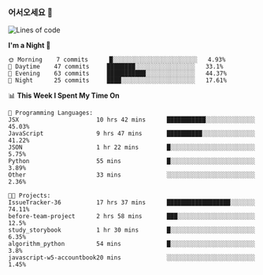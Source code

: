 ### 어서오세요 👋

<!--START_SECTION:waka-->
![Lines of code](https://img.shields.io/badge/From%20Hello%20World%20I%27ve%20Written-376571%20lines%20of%20code-blue)

**I'm a Night 🦉** 

```text
🌞 Morning    7 commits      █░░░░░░░░░░░░░░░░░░░░░░░░   4.93% 
🌆 Daytime    47 commits     ████████░░░░░░░░░░░░░░░░░   33.1% 
🌃 Evening    63 commits     ███████████░░░░░░░░░░░░░░   44.37% 
🌙 Night      25 commits     ████░░░░░░░░░░░░░░░░░░░░░   17.61%

```


📊 **This Week I Spent My Time On** 

```text
💬 Programming Languages: 
JSX                      10 hrs 42 mins      ███████████░░░░░░░░░░░░░░   45.03% 
JavaScript               9 hrs 47 mins       ██████████░░░░░░░░░░░░░░░   41.22% 
JSON                     1 hr 22 mins        █░░░░░░░░░░░░░░░░░░░░░░░░   5.75% 
Python                   55 mins             █░░░░░░░░░░░░░░░░░░░░░░░░   3.89% 
Other                    33 mins             ░░░░░░░░░░░░░░░░░░░░░░░░░   2.36%

🐱‍💻 Projects: 
IssueTracker-36          17 hrs 37 mins      ██████████████████░░░░░░░   74.11% 
before-team-project      2 hrs 58 mins       ███░░░░░░░░░░░░░░░░░░░░░░   12.5% 
study_storybook          1 hr 30 mins        █░░░░░░░░░░░░░░░░░░░░░░░░   6.35% 
algorithm_python         54 mins             █░░░░░░░░░░░░░░░░░░░░░░░░   3.8% 
javascript-w5-accountbook20 mins             ░░░░░░░░░░░░░░░░░░░░░░░░░   1.45%

```


<!--END_SECTION:waka-->
